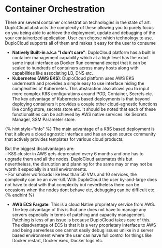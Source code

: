 # Container Orchestration

There are several container orchestration technologies in the state of art. DuploCloud abstracts the complexity of these allowing you to purely focus on you being able to achieve the deployment, update and debugging of the your containerized application. User can choose which technology to use. DuploCloud supports all of them and makes it easy for the user to consume

* **Natively Built-in a.k.a "I don't care"**: DuploCloud platform has a built in container management capability which at a high level has the exact same input interface as Docker Run command except that it can be scaled to hundreds of containers across many hosts along with capabilities like associating LB, DNS etc.
* **Kubernetes (AWS EKS)**: DuploCloud platform uses AWS EKS underneath and provides a simple easy to use interface hiding the complexities of Kubernetes. This abstraction also allows you to input more complex K8S configurations around POD, Container, Secrets etc. The key advantage of Kubernetes based deployments is that beyond deploying containers it provides a couple other cloud-agnostic functions like config store, secrets store etc. It should be noted that each of these functionalities can be achieved by AWS native services like Secrets Manager, SSM Parameter store.&#x20;

{% hint style="info" %}
The main advantage of a K8S based deployment is that it allows a cloud agnostic interface and has an open source community that actively provides templates for various cloud products.

But the biggest disadvantages are:\
\- K8S cluster in AWS gets deprecated every 6 months and one has to upgrade them and all the nodes. DuploCloud automates this but nevertheless, the disruption and planning for the same may or may not be worth it especially in small environments.\
\- For smaller workloads like less than 50 VMs and 10 services, the complexity can be an over-kill. With DuploCloud the user by-and-large does not have to deal with that complexity  but nevertheless there can be occasions when the nodes dont behave etc, debugging can be difficult etc.
{% endhint %}

* **AWS ECS Fargate**: This is a cloud Native proprietary service from AWS. The key advantage of this is that one does not have to manage any servers especially in terms of patching and capacity management. Patching is less of an issue is because DuploCloud takes care of this. The disadvantage of ECS is that it is a very proprietary interface to AWS and being serverless one cannot easily debug issues unlike in a server based environment where the user can have full control for things like Docker restart, Docker exec, Docker logs etc. &#x20;
